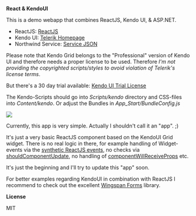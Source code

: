 **React & KendoUI**

This is a demo webapp that combines ReactJS, Kendo UI, & ASP.NET.

* ReactJS:  <a href="http://facebook.github.io/react/">ReactJS</a>
* Kendo UI: <a href="http://www.telerik.com/kendo-ui1" target="_blank">Telerik Homepage</a>
* Northwind Service: <a href="http://services.odata.org/Northwind/Northwind.svc/?$format=json" target="_blank">Service JSON</a>

Please note that Kendo Grid belongs to the "Professional" version of Kendo UI and therefore needs a proper license to be used.
Therefore *I'm not providing the copyrighted scripts/styles to avoid violation of Telerik's license terms*.

But there's a 30 day trial available: <a href="http://www.telerik.com/download/kendo-ui" target="_blank">Kendo UI Trial License</a>

The Kendo-Scripts should go into *Scripts/kendo* directory and CSS-files into *Content/kendo*.
Or adjust the Bundles in *App_Start/BundleConfig.js*

<img src="http://l77.imgup.net/reacteb92.png" />

Currently, this app is very simple. Actually I shouldn't call it an "app". ;) 

It's just a very basic ReactJS component based on the KendoUI Grid widget. There is no real logic in there, for example handling of Widget-events via
the <a href="http://facebook.github.io/react/docs/events.html" target="_blank">synthetic ReactJS events</a>, no checks via <a href="http://facebook.github.io/react/docs/component-specs.html#updating-shouldcomponentupdate" target="_blank">shouldComponentUpdate</a>, no handling of <a href="http://facebook.github.io/react/docs/component-specs.html#updating-componentwillreceiveprops">componentWillReceiveProps</a> etc.

It's just the beginning and I'll try to update this "app" soon.

For better examples regarding KendoUI in combination with ReactJS I recommend to check out the excellent <a href="https://github.com/wingspan/wingspan-forms" target="_blank">Wingspan Forms</a> library.

**License**

MIT
